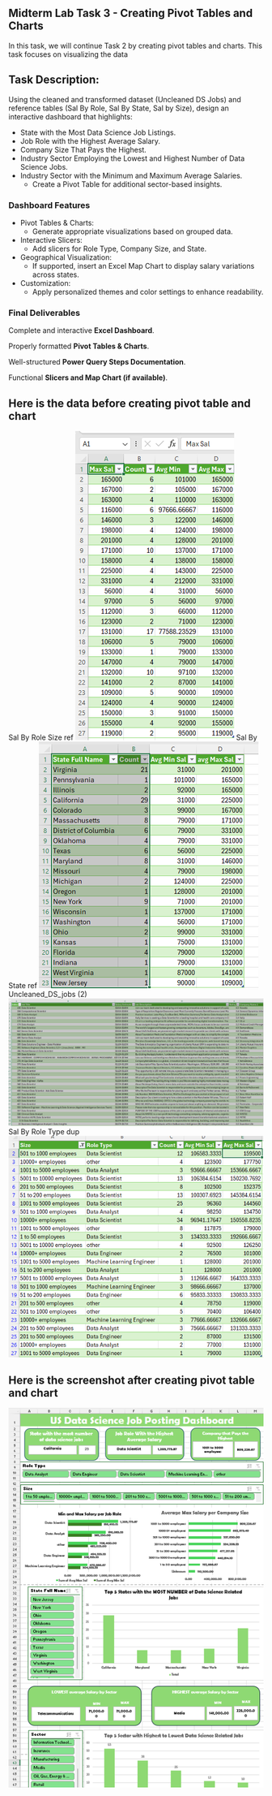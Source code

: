 ## Midterm Lab Task 3 - Creating Pivot Tables and Charts
In this task, we will continue Task 2 by creating pivot tables and charts. This task focuses on visualizing the data

## Task Description:
Using the cleaned and transformed dataset (Uncleaned DS Jobs) and reference tables (Sal By Role, Sal By State, Sal by Size), design an interactive dashboard that highlights:
- State with the Most Data Science Job Listings.
- Job Role with the Highest Average Salary.
- Company Size That Pays the Highest.
- Industry Sector Employing the Lowest and Highest Number of Data Science Jobs.
- Industry Sector with the Minimum and Maximum Average Salaries.
  - Create a Pivot Table for additional sector-based insights.

### Dashboard Features
- Pivot Tables & Charts:
  - Generate appropriate visualizations based on grouped data.
- Interactive Slicers:
  - Add slicers for Role Type, Company Size, and State.
- Geographical Visualization:
  - If supported, insert an Excel Map Chart to display salary variations across states.
- Customization:
  - Apply personalized themes and color settings to enhance readability.

### Final Deliverables
Complete and interactive **Excel Dashboard**.

Properly formatted **Pivot Tables & Charts**.

Well-structured **Power Query Steps Documentation**.

Functional **Slicers and Map Chart (if available)**.
## Here is the data before creating pivot table and chart
Sal By Role Size ref
![screenshot](image/Screenshot%202025-03-15%20205445.png)
Sal By State ref
![Screenshot](image/Screenshot%202025-03-15%20205455.png)
Uncleaned_DS_jobs (2)
![Sccreenshot](image/Screenshot%202025-03-15%20205505.png)
Sal By Role Type dup
![Screenshot](image/Screenshot%202025-03-15%20205517.png)
## Here is the screenshot after creating pivot table and chart
![Screenshot](image/Screenshot%202025-03-15%20205153.png)
